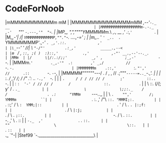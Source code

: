 # CodeForNoob

 
|mMMMMMMMMMMMm  mM                                                                                   |
|MMMMMMMMMMMMMMMmMM                        _,--'`-._         __                                      |
|MMMMMMMMMMMMMMMMMMm-.-._               ,-'   `""'  `-.---,'"  "`-.                                  |
|MP\_,  ",",""""YMMMMMm._\  ,._,   __ ,'           .:_,`'          `.                                |
|M\__,-'| /|      `YMMMMMMMMMMMMP,""."`-._  ...._,-='               ;                                |
|m\__.. ' `' _..  . `YMMMMMMMP'_.,-'      `. _,'.::.              ,'                                 |
|\_`--'        ' //|  \  `"-/"'         .:_,'           _____.,--<                                   |
|m `   / , `::, ;( )  :)::,'           .,'          ,-"' __.,--'--._.                                |
|MMm  | |/      \|/:.:/;;'           _,' ,          ;_,-'          -`-._                             |
|MMMm.` '        ._,-'"  .:        ,' _,/          //               `-. `-.                          |
|MMMMMMMm    .::,'        `:.      `"','          //      .::        `-. `-`-,                       |
|MMMMM""""""---/         .           /  ,  ,     //      .;"""`-----=.._`-._,'.                      |
|              |          :.        / ,'/ /; /  /"      .':      ..     `-.,'  `-._                  |
|              |            `.     / / / // // /       ;'          ::..            `-.               |
|              :              `:  '-' / // // /       /               ::.             `.             |
|               \               \::. (_/(_; y'       /                             _.   `._          |
|                \               \;;:._    /        /                  . .:      "YMMm     `---..__  |
|                 \              `.    "",'        /;                              YMMMm           ``|
|                  `.              :.  ,'         /"\                          `::. "MMMI;:.         |
|                    `.            ::;'          /   \                           `:  YMM;|::         |
|                      `.           '           /     \       .                    `. |:;f:          |
|                        `.                    /       \                             `|:j;           |
|                          `.                 /         \     .                        `;::.         |
|                            `-.             /           \    .                          `::.        |
|                               `-.        ,'             \ .                              \::       |
|                                  `-._  ,'                `.  .                            `::.     |
|                                      ""                    \                                \::.   |
|                                                             `.                               `::   |
|                                                               `._                              \`"-|
|Stef99                                                            `-.____________________________\  |
